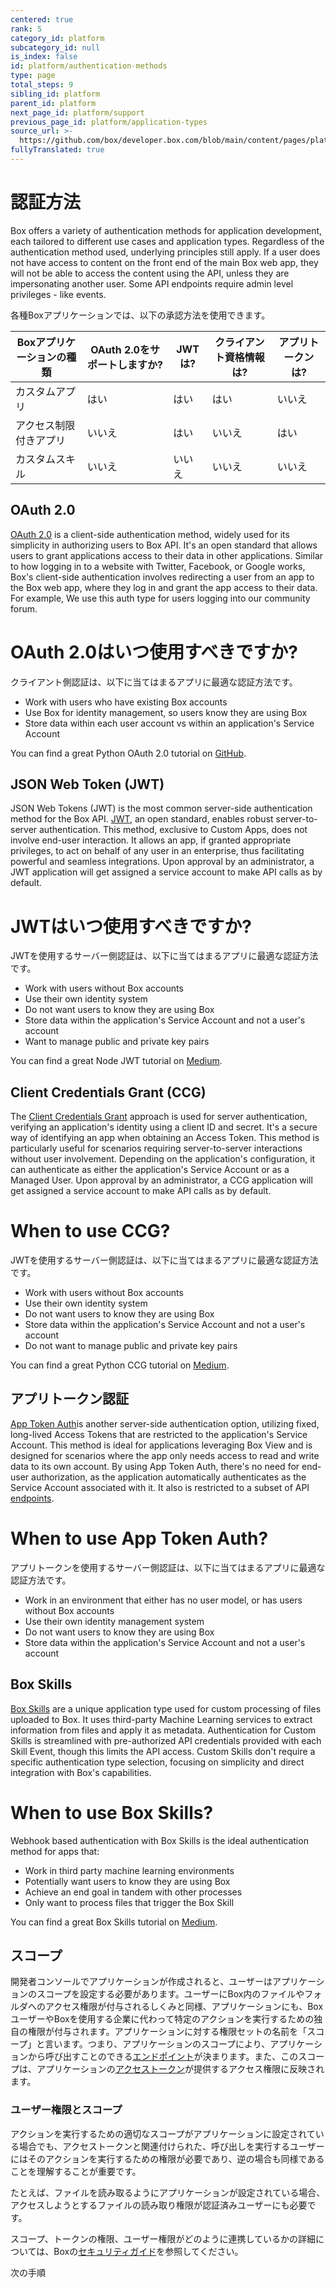 ```yaml
---
centered: true
rank: 5
category_id: platform
subcategory_id: null
is_index: false
id: platform/authentication-methods
type: page
total_steps: 9
sibling_id: platform
parent_id: platform
next_page_id: platform/support
previous_page_id: platform/application-types
source_url: >-
  https://github.com/box/developer.box.com/blob/main/content/pages/platform/authentication-methods.md
fullyTranslated: true
---
```

# 認証方法

Box offers a variety of authentication methods for application development, each tailored to different use cases and application types. Regardless of the authentication method used, underlying principles still apply. If a user does not have access to content on the front end of the main Box web app, they will not be able to access the content using the API, unless they are impersonating another user. Some API endpoints require admin level privileges - like events.

各種Boxアプリケーションでは、以下の承認方法を使用できます。

<!-- markdownlint-disable line-length -->

| Boxアプリケーションの種類 | OAuth 2.0をサポートしますか? | JWTは? | クライアント資格情報は? | アプリトークンは? |
| -------------- | ------------------- | ----- | ------------ | --------- |
| カスタムアプリ        | はい                  | はい    | はい           | いいえ       |
| アクセス制限付きアプリ    | いいえ                 | はい    | いいえ          | はい        |
| カスタムスキル        | いいえ                 | いいえ   | いいえ          | いいえ       |

<!-- markdownlint-enable line-length -->

## OAuth 2.0

[OAuth 2.0][oauth] is a client-side authentication method, widely used for its simplicity in authorizing users to Box API. It's an open standard that allows users to grant applications access to their data in other applications. Similar to how logging in to a website with Twitter, Facebook, or Google works, Box's client-side authentication involves redirecting a user from an app to the Box web app, where they log in and grant the app access to their data. For example, We use this auth type for users logging into our community forum.

<Message>

# OAuth 2.0はいつ使用すべきですか?

クライアント側認証は、以下に当てはまるアプリに最適な認証方法です。

* Work with users who have existing Box accounts
* Use Box for identity management, so users know they are using Box
* Store data within each user account vs within an application's Service Account

</Message>

You can find a great Python OAuth 2.0 tutorial on [GitHub][python_oauth].

## JSON Web Token (JWT)

JSON Web Tokens (JWT) is the most common server-side authentication method for the Box API. [JWT][jwt], an open standard, enables robust server-to-server authentication. This method, exclusive to Custom Apps, does not involve end-user interaction. It allows an app, if granted appropriate privileges, to act on behalf of any user in an enterprise, thus facilitating powerful and seamless integrations. Upon approval by an administrator, a JWT application will get assigned a service account to make API calls as by default.

<Message>

# JWTはいつ使用すべきですか?

JWTを使用するサーバー側認証は、以下に当てはまるアプリに最適な認証方法です。

* Work with users without Box accounts
* Use their own identity system
* Do not want users to know they are using Box
* Store data within the application's Service Account and not a user's account
* Want to manage public and private key pairs

</Message>

You can find a great Node JWT tutorial on [Medium][node_jwt].

## Client Credentials Grant (CCG)

The [Client Credentials Grant][ccg] approach is used for server authentication, verifying an application's identity using a client ID and secret. It's a secure way of identifying an app when obtaining an Access Token. This method is particularly useful for scenarios requiring server-to-server interactions without user involvement. Depending on the application's configuration, it can authenticate as either the application's Service Account or as a Managed User. Upon approval by an administrator, a CCG application will get assigned a service account to make API calls as by default.

<Message>

# When to use CCG?

JWTを使用するサーバー側認証は、以下に当てはまるアプリに最適な認証方法です。

* Work with users without Box accounts
* Use their own identity system
* Do not want users to know they are using Box
* Store data within the application's Service Account and not a user's account
* Do not want to manage public and private key pairs

</Message>

You can find a great Python CCG tutorial on [Medium][python_ccg].

## アプリトークン認証

[App Token Auth][ata]is another server-side authentication option, utilizing fixed, long-lived Access Tokens that are restricted to the application's Service Account. This method is ideal for applications leveraging Box View and is designed for scenarios where the app only needs access to read and write data to its own account. By using App Token Auth, there's no need for end-user authorization, as the application automatically authenticates as the Service Account associated with it. It also is restricted to a subset of API [endpoints][app_ep].

<Message>

# When to use App Token Auth?

アプリトークンを使用するサーバー側認証は、以下に当てはまるアプリに最適な認証方法です。

* Work in an environment that either has no user model, or has users without Box accounts
* Use their own identity management system
* Do not want users to know they are using Box
* Store data within the application's Service Account and not a user's account

</Message>

## Box Skills

[Box Skills][skill] are a unique application type used for custom processing of files uploaded to Box. It uses third-party Machine Learning services to extract information from files and apply it as metadata. Authentication for Custom Skills is streamlined with pre-authorized API credentials provided with each Skill Event, though this limits the API access. Custom Skills don't require a specific authentication type selection, focusing on simplicity and direct integration with Box's capabilities.

<Message>

# When to use Box Skills?

Webhook based authentication with Box Skills is the ideal authentication method for apps that:

* Work in third party machine learning environments
* Potentially want users to know they are using Box
* Achieve an end goal in tandem with other processes
* Only want to process files that trigger the Box Skill

</Message>

You can find a great Box Skills tutorial on [Medium][skill_watson].

##  スコープ 

開発者コンソールでアプリケーションが作成されると、ユーザーはアプリケーションのスコープを設定する必要があります。ユーザーにBox内のファイルやフォルダへのアクセス権限が付与されるしくみと同様、アプリケーションにも、BoxユーザーやBoxを使用する企業に代わって特定のアクションを実行するための独自の権限が付与されます。アプリケーションに対する権限セットの名前を「スコープ」と言います。つまり、アプリケーションのスコープにより、アプリケーションから呼び出すことのできる[エンドポイント][reference]が決まります。また、このスコープは、アプリケーションの[アクセストークン][at]が提供するアクセス権限に反映されます。

### ユーザー権限とスコープ

アクションを実行するための適切なスコープがアプリケーションに設定されている場合でも、アクセストークンと関連付けられた、呼び出しを実行するユーザーにはそのアクションを実行するための権限が必要であり、逆の場合も同様であることを理解することが重要です。

たとえば、ファイルを読み取るようにアプリケーションが設定されている場合、アクセスしようとするファイルの読み取り権限が認証済みユーザーにも必要です。

スコープ、トークンの権限、ユーザー権限がどのように連携しているかの詳細については、Boxの[セキュリティガイド][security]を参照してください。

<Next>

次の手順

</Next>

[oauth]: g://authentication/oauth2/

[jwt]: g://authentication/jwt/

[ata]: g://authentication/app-token/

[ccg]: g://authentication/client-credentials/

[skill]: g://skills/handle/payload/#access-tokens

[app_ep]: g://authentication/app-token/endpoints/

[scopes]: g://api-calls/permissions-and-errors/scopes/

[at]: g://authentication/tokens

[security]: g://security

<!-- i18n-enable localize-links -->

[reference]: https://ja.developer.box.com/reference

[python_oauth]: https://github.com/box-community/box-python-oauth-template

[python_ccg]: https://medium.com/box-developer-blog/box-python-next-gen-sdk-getting-started-with-ccg-81be0abc82d9

[node_jwt]: https://medium.com/box-developer-blog/authenticate-box-node-js-sdk-with-jwt-47fdd3aeec50

[skill_watson]: https://medium.com/box-developer-blog/box-skills-ibm-watson-speech-to-text-tutorial-b7e3b3c0a8c7

<!-- i18n-disable localize-links -->
